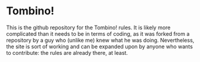 # Tombino!
This is the github repository for the Tombino! rules. It is likely more complicated than it needs to be in terms of coding, as it was forked from a repository by a guy who (unlike me) knew what he was doing.
Nevertheless, the site is sort of working and can be expanded upon by anyone who wants to contribute: the rules are already there, at least.
